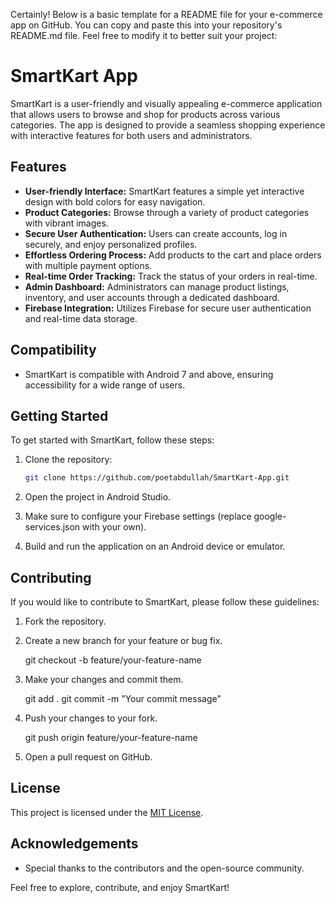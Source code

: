 Certainly! Below is a basic template for a README file for your e-commerce app on GitHub. You can copy and paste this into your repository's README.md file. Feel free to modify it to better suit your project:


# SmartKart App

SmartKart is a user-friendly and visually appealing e-commerce application that allows users to browse and shop for products across various categories. The app is designed to provide a seamless shopping experience with interactive features for both users and administrators.

## Features

- **User-friendly Interface:** SmartKart features a simple yet interactive design with bold colors for easy navigation.
- **Product Categories:** Browse through a variety of product categories with vibrant images.
- **Secure User Authentication:** Users can create accounts, log in securely, and enjoy personalized profiles.
- **Effortless Ordering Process:** Add products to the cart and place orders with multiple payment options.
- **Real-time Order Tracking:** Track the status of your orders in real-time.
- **Admin Dashboard:** Administrators can manage product listings, inventory, and user accounts through a dedicated dashboard.
- **Firebase Integration:** Utilizes Firebase for secure user authentication and real-time data storage.

## Compatibility

- SmartKart is compatible with Android 7 and above, ensuring accessibility for a wide range of users.

## Getting Started

To get started with SmartKart, follow these steps:

1. Clone the repository:

   ```bash
   git clone https://github.com/poetabdullah/SmartKart-App.git
   ```

2. Open the project in Android Studio.

3. Make sure to configure your Firebase settings (replace google-services.json with your own).

4. Build and run the application on an Android device or emulator.

## Contributing

If you would like to contribute to SmartKart, please follow these guidelines:

1. Fork the repository.

2. Create a new branch for your feature or bug fix.

   git checkout -b feature/your-feature-name


3. Make your changes and commit them.


   git add .
   git commit -m "Your commit message"


4. Push your changes to your fork.

  
   git push origin feature/your-feature-name


5. Open a pull request on GitHub.

## License

This project is licensed under the [MIT License](LICENSE).

## Acknowledgements

- Special thanks to the contributors and the open-source community.

Feel free to explore, contribute, and enjoy SmartKart!


